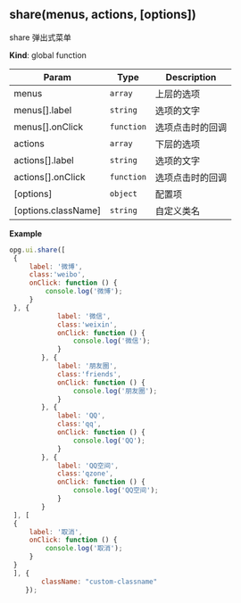 <a name="share"></a>

## share(menus, actions, [options])
share 弹出式菜单

**Kind**: global function

| Param | Type | Description |
| --- | --- | --- |
| menus | <code>array</code> | 上层的选项 |
| menus[].label | <code>string</code> | 选项的文字 |
| menus[].onClick | <code>function</code> | 选项点击时的回调 |
| actions | <code>array</code> | 下层的选项 |
| actions[].label | <code>string</code> | 选项的文字 |
| actions[].onClick | <code>function</code> | 选项点击时的回调 |
| [options] | <code>object</code> | 配置项 |
| [options.className] | <code>string</code> | 自定义类名 |

**Example**
```js
opg.ui.share([
 {
     label: '微博',
     class:'weibo',
     onClick: function () {
         console.log('微博');
     }
 }, {
            label: '微信',
            class:'weixin',
            onClick: function () {
                console.log('微信');
            }
        }, {
            label: '朋友圈',
            class:'friends',
            onClick: function () {
                console.log('朋友圈');
            }
        }, {
            label: 'QQ',
            class:'qq',
            onClick: function () {
                console.log('QQ');
            }
        }, {
            label: 'QQ空间',
            class:'qzone',
            onClick: function () {
                console.log('QQ空间');
            }
        }
 ], [
 {
     label: '取消',
     onClick: function () {
         console.log('取消');
     }
 }
 ], {
        className: "custom-classname"
    });
```
